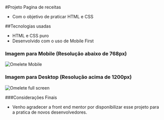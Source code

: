 #Projeto Pagina de receitas
  - Com o objetivo de praticar HTML e CSS

##Tecnologias usadas
  - HTML e CSS puro
  - Desenvolvido com o uso de Mobile First

### Imagem para Mobile (Resolução abaixo de 768px)
![Omelete Mobile](https://github.com/viniciusferraz963/projeto-pagina-de-receitas/assets/114557730/bfaab213-7837-4f5b-927b-84a5a2e17d25)

### Imagem para Desktop (Resolução acima de 1200px)
![Omelete full screen](https://github.com/viniciusferraz963/projeto-pagina-de-receitas/assets/114557730/94a8aec7-8b05-4c3a-bd65-45b175b3d07a)

###Considerações Finais
  - Venho agradecer a front end mentor por disponibilizar esse projeto para a pratica de novos desenvolvedores.
